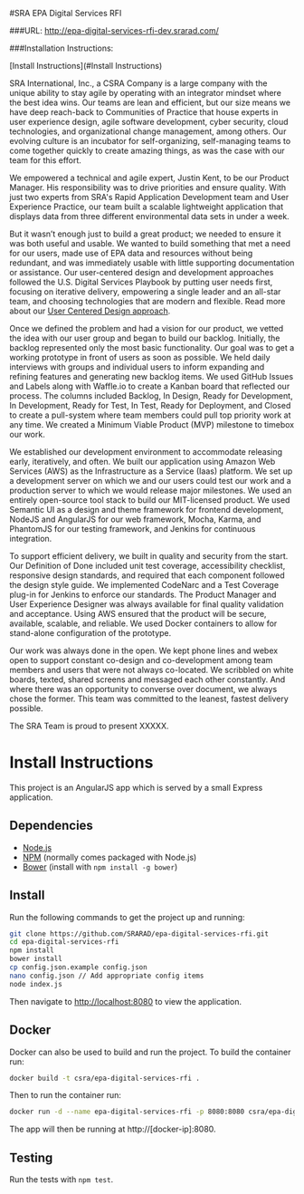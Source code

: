 #SRA EPA Digital Services RFI

###URL: http://epa-digital-services-rfi-dev.srarad.com/

###Installation Instructions: 

[Install Instructions](#Install Instructions)

SRA International, Inc., a CSRA Company is a large  company with  the unique ability to stay agile by operating with an integrator mindset where the best idea wins.  Our teams are lean and efficient, but our size means we have  deep reach-back to Communities of Practice that house experts in user experience design, agile software development, cyber security, cloud technologies, and organizational change management, among others. Our evolving culture is an incubator for self-organizing, self-managing teams to come together quickly to create amazing things, as was the case with our team for this effort.

We empowered a technical and agile expert, Justin Kent, to be our Product Manager. His responsibility was to drive priorities and ensure quality. With just two experts from SRA's Rapid Application Development team and User Experience Practice, our team built a scalable lightweight application that displays data from three different environmental data sets in under a week. 

But it wasn’t enough just to build a great product; we needed to ensure it was both useful and usable. We wanted to build something that met a need for our users, made use of EPA data and resources without being redundant, and was immediately usable with little supporting documentation or assistance. Our user-centered design and development approaches followed the U.S. Digital Services Playbook by putting user needs first, focusing on iterative delivery, empowering a single leader and an all-star team, and choosing technologies that are modern and flexible. Read more about our <a href="user_centered_design_process/">User Centered Design approach</a>.

Once we defined the problem and had a vision for our product, we vetted the idea with our user group and began to build our backlog. Initially, the backlog represented only the most basic functionality. Our goal was to get a working prototype in front of users as soon as possible. We held daily interviews with groups and individual users to inform expanding and refining features and generating new backlog items. We used GitHub Issues and Labels along with Waffle.io to create a Kanban board that reflected our process. The columns included Backlog, In Design, Ready for Development, In Development, Ready for Test, In Test, Ready for Deployment, and Closed to create a pull-system where team members could pull top priority work at any time. We created a Minimum Viable Product (MVP) milestone to timebox our work.

We established our development environment to accommodate releasing early, iteratively, and often. We built our application using Amazon Web Services (AWS) as the Infrastructure as a Service (Iaas) platform. We set up a development server on which we and our users could test our work and a production server to which we would release major milestones. We used an entirely open-source tool stack to build our MIT-licensed product. We used Semantic UI as a design and theme framework for frontend development, NodeJS and AngularJS for our web framework, Mocha, Karma, and PhantomJS for our testing framework, and Jenkins for continuous integration.

To support efficient delivery, we built in quality and security from the start. Our Definition of Done included unit test coverage, accessibility checklist, responsive design standards, and required that each component followed the design style guide. We implemented CodeNarc and a Test Coverage plug-in for Jenkins to enforce our standards. The Product Manager and User Experience Designer was always available for final quality validation and acceptance. Using AWS ensured that the product will be secure, available, scalable, and reliable. We used Docker containers to allow for stand-alone configuration of the prototype.

Our work was always done in the open. We kept phone lines and webex open to support constant co-design and co-development among team members and users that were not always co-located. We scribbled on white boards, texted, shared screens and messaged each other constantly. And where there was an opportunity to converse over document, we always chose the former. This team was committed to the leanest, fastest delivery possible.

The SRA Team is proud to present XXXXX.

# Install Instructions
This project is an AngularJS app which is served by a small Express application.

## Dependencies
- [Node.js](https://nodejs.org/en/)
- [NPM](https://www.npmjs.com/) (normally comes packaged with Node.js)
- [Bower](http://bower.io/) (install with `npm install -g bower`)

## Install
Run the following commands to get the project up and running:

```bash
git clone https://github.com/SRARAD/epa-digital-services-rfi.git
cd epa-digital-services-rfi
npm install
bower install
cp config.json.example config.json
nano config.json // Add appropriate config items
node index.js
```

Then navigate to [http://localhost:8080](http://localhost:8080) to view the application.

## Docker
Docker can also be used to build and run the project. To build the container run:

```bash
docker build -t csra/epa-digital-services-rfi .
```

Then to run the container run:

```bash
docker run -d --name epa-digital-services-rfi -p 8080:8080 csra/epa-digital-services-rfi
```

The app will then be running at http://[docker-ip]:8080.

## Testing
Run the tests with `npm test`.
